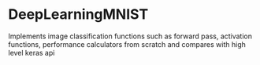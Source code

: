 # DeepLearningMNIST
Implements image classification functions such as forward pass, activation functions, performance calculators from scratch and compares with high level keras api
